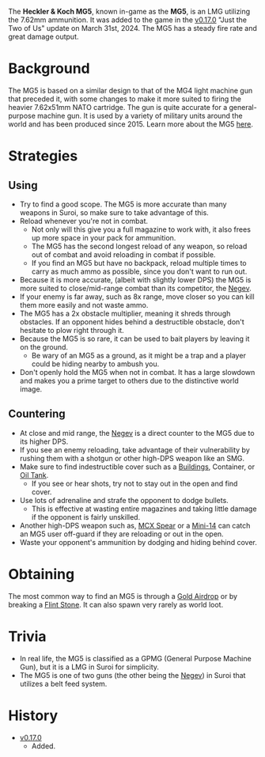 The **Heckler & Koch MG5**, known in-game as the **MG5**, is an LMG utilizing the 7.62mm ammunition. It was added to the game in the [v0.17.0](https://github.com/HasangerGames/suroi/releases/tag/v0.17.0) "Just the Two of Us" update on March 31st, 2024. The MG5 has a steady fire rate and great damage output.

# Background
The MG5 is based on a similar design to that of the MG4 light machine gun that preceded it, with some changes to make it more suited to firing the heavier 7.62x51mm NATO cartridge. The gun is quite accurate for a general-purpose machine gun. It is used by a variety of military units around the world and has been produced since 2015. Learn more about the MG5 [here](https://en.wikipedia.org/wiki/Heckler_&_Koch_MG5).

# Strategies
## Using
- Try to find a good scope. The MG5 is more accurate than many weapons in Suroi, so make sure to take advantage of this.
- Reload whenever you're not in combat.
  - Not only will this give you a full magazine to work with, it also frees up more space in your pack for ammunition.
  - The MG5 has the second longest reload of any weapon, so reload out of combat and avoid reloading in combat if possible.
  - If you find an MG5 but have no backpack, reload multiple times to carry as much ammo as possible, since you don't want to run out.
- Because it is more accurate, (albeit with slightly lower DPS) the MG5 is more suited to close/mid-range combat than its competitor, the [Negev](/weapons/guns/negev).
- If your enemy is far away, such as 8x range, move closer so you can kill them more easily and not waste ammo.
- The MG5 has a 2x obstacle multiplier, meaning it shreds through obstacles. If an opponent hides behind a destructible obstacle, don't hesitate to plow right through it.
- Because the MG5 is so rare, it can be used to bait players by leaving it on the ground.
  - Be wary of an MG5 as a ground, as it might be a trap and a player could be hiding nearby to ambush you.
- Don't openly hold the MG5 when not in combat. It has a large slowdown and makes you a prime target to others due to the distinctive world image.

## Countering
- At close and mid range, the [Negev](/weapons/guns/negev) is a direct counter to the MG5 due to its higher DPS.
- If you see an enemy reloading, take advantage of their vulnerability by rushing them with a shotgun or other high-DPS weapon like an SMG.
- Make sure to find indestructible cover such as a [Buildings](/buildings), Container, or [Oil Tank](/obstacles/oil_tank).
  - If you see or hear shots, try not to stay out in the open and find cover.
- Use lots of adrenaline and strafe the opponent to dodge bullets.
  - This is effective at wasting entire magazines and taking little damage if the opponent is fairly unskilled.
- Another high-DPS weapon such as, [MCX Spear](/weapons/guns/mcx_spear) or a [Mini-14](/weapons/guns/mini14) can catch an MG5 user off-guard if they are reloading or out in the open.
- Waste your opponent's ammunition by dodging and hiding behind cover.

# Obtaining
The most common way to find an MG5 is through a [Gold Airdrop](/obstacles/gold_airdrop_crate) or by breaking a [Flint Stone](/obstacles/flint_stone). It can also spawn very rarely as world loot.

# Trivia
- In real life, the MG5 is classified as a GPMG (General Purpose Machine Gun), but it is a LMG in Suroi for simplicity.
- The MG5 is one of two guns (the other being the [Negev](/weapons/guns/negev)) in Suroi that utilizes a belt feed system.

# History

- [v0.17.0](https://github.com/HasangerGames/suroi/releases/tag/v0.17.0)
  - Added.

